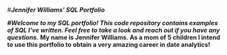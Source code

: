 #**_Jennifer Williams' SQL Portfolio_**

_**#Welcome to my SQL portfolio! This code repository contains examples of SQL I've written. Feel free to take a look and reach out if you have any questions.**_
**My name is Jennifer Williams. As a mom of 5 children I intend to use this portfolio to obtain a very amazing career in date analytics!**
